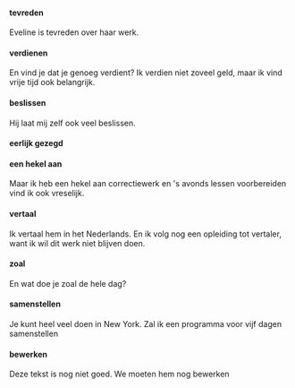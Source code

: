 #### tevreden
Eveline is tevreden over haar werk.
#### verdienen
En vind je dat je genoeg verdient?
Ik verdien niet zoveel geld, maar ik vind vrije tijd ook belangrijk.
#### beslissen
Hij laat mij zelf ook veel beslissen.
#### eerlijk gezegd
#### een hekel aan
Maar ik heb een hekel aan correctiewerk en 's avonds lessen voorbereiden vind ik ook vreselijk.
#### vertaal
Ik vertaal hem in het Nederlands.
En ik volg nog een opleiding tot vertaler, want ik wil dit werk niet blijven doen.
#### zoal
En wat doe je zoal de hele dag?
#### samenstellen
Je kunt heel veel doen in New York. Zal ik een programma voor vijf dagen samenstellen
#### bewerken
Deze tekst is nog niet goed. We moeten hem nog bewerken
